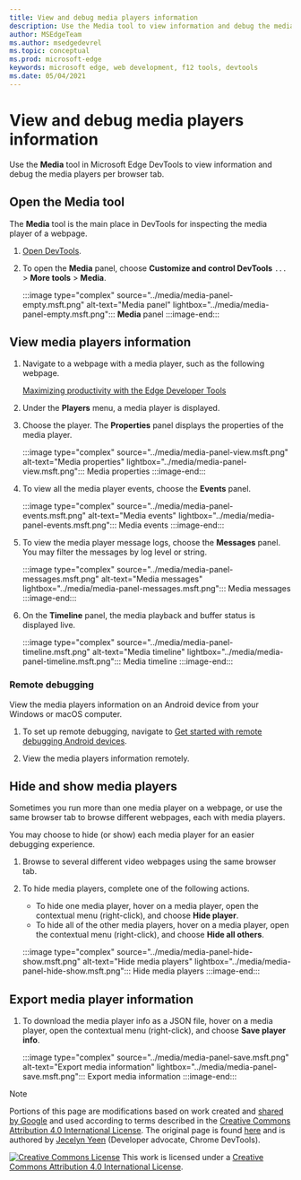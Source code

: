 ```yaml
---
title: View and debug media players information
description: Use the Media tool to view information and debug the media players per browser tab.
author: MSEdgeTeam
ms.author: msedgedevrel
ms.topic: conceptual
ms.prod: microsoft-edge
keywords: microsoft edge, web development, f12 tools, devtools
ms.date: 05/04/2021
---
```

<!-- Copyright Jecelyn Yeen

   Licensed under the Apache License, Version 2.0 (the "License");
   you may not use this file except in compliance with the License.
   You may obtain a copy of the License at

       https://www.apache.org/licenses/LICENSE-2.0

   Unless required by applicable law or agreed to in writing, software
   distributed under the License is distributed on an "AS IS" BASIS,
   WITHOUT WARRANTIES OR CONDITIONS OF ANY KIND, either express or implied.
   See the License for the specific language governing permissions and
   limitations under the License.  -->
# View and debug media players information

Use the **Media** tool in Microsoft Edge DevTools to view information and debug the media players per browser tab.


<!-- ====================================================================== -->
## Open the Media tool

The **Media** tool is the main place in DevTools for inspecting the media player of a webpage.

1.  [Open DevTools](../open/index.md).
1.  To open the **Media** panel, choose **Customize and control DevTools** `...` > **More tools** > **Media**.

    :::image type="complex" source="../media/media-panel-empty.msft.png" alt-text="Media panel" lightbox="../media/media-panel-empty.msft.png":::
       **Media** panel
    :::image-end:::


<!-- ====================================================================== -->
## View media players information

1.  Navigate to a webpage with a media player, such as the following webpage.

    [Maximizing productivity with the Edge Developer Tools](https://www.bing.com/videos/search?view=detail&mid=DE0BA14EC0E0D18C06C8DE0BA14EC0E0D18C06C8)

1.  Under the **Players** menu, a media player is displayed.
1.  Choose the player.  The **Properties** panel displays the properties of the media player.

    :::image type="complex" source="../media/media-panel-view.msft.png" alt-text="Media properties" lightbox="../media/media-panel-view.msft.png":::
       Media properties
    :::image-end:::

1.  To view all the media player events, choose the **Events** panel.

    :::image type="complex" source="../media/media-panel-events.msft.png" alt-text="Media events" lightbox="../media/media-panel-events.msft.png":::
       Media events
    :::image-end:::

1.  To view the media player message logs, choose the **Messages** panel.  You may filter the messages by log level or string.

    :::image type="complex" source="../media/media-panel-messages.msft.png" alt-text="Media messages" lightbox="../media/media-panel-messages.msft.png":::
       Media messages
    :::image-end:::

1.  On the **Timeline** panel, the media playback and buffer status is displayed live.

    :::image type="complex" source="../media/media-panel-timeline.msft.png" alt-text="Media timeline" lightbox="../media/media-panel-timeline.msft.png":::
       Media timeline
    :::image-end:::

### Remote debugging

View the media players information on an Android device from your Windows or macOS computer.

1.  To set up remote debugging, navigate to [Get started with remote debugging Android devices](../remote-debugging/index.md).
1.  View the media players information remotely.

    <!-- TODO: recreate image using an Android device -->
    <!--
    :::image type="complex" source="../media/media-panel-remote-debug.msft.png" alt-text="Remote debugging" lightbox="../media/media-panel-remote-debug.msft.png":::
       Remote debugging
    :::image-end:::
    -->


<!-- ====================================================================== -->
## Hide and show media players

Sometimes you run more than one media player on a webpage, or use the same browser tab to browse different webpages, each with media players.

You may choose to hide (or show) each media player for an easier debugging experience.

1.  Browse to several different video webpages using the same browser tab.
1.  To hide media players, complete one of the following actions.
    *   To hide one media player, hover on a media player, open the contextual menu (right-click), and choose **Hide player**.
    *   To hide all of the other media players, hover on a media player, open the contextual menu (right-click), and choose **Hide all others**.

    :::image type="complex" source="../media/media-panel-hide-show.msft.png" alt-text="Hide media players" lightbox="../media/media-panel-hide-show.msft.png":::
       Hide media players
    :::image-end:::


<!-- ====================================================================== -->
## Export media player information

1.  To download the media player info as a JSON file, hover on a media player, open the contextual menu (right-click), and choose **Save player info**.

    :::image type="complex" source="../media/media-panel-save.msft.png" alt-text="Export media information" lightbox="../media/media-panel-save.msft.png":::
       Export media information
    :::image-end:::


<!-- ====================================================================== -->
> [!NOTE]
> Portions of this page are modifications based on work created and [shared by Google](https://developers.google.com/terms/site-policies) and used according to terms described in the [Creative Commons Attribution 4.0 International License](https://creativecommons.org/licenses/by/4.0).
> The original page is found [here](https://developers.google.com/web/tools/chrome-devtools/media-panel/index) and is authored by [Jecelyn Yeen](https://developers.google.com/web/resources/contributors#jecelyn-yeen) (Developer advocate, Chrome DevTools).

[![Creative Commons License](https://i.creativecommons.org/l/by/4.0/88x31.png)](https://creativecommons.org/licenses/by/4.0)
This work is licensed under a [Creative Commons Attribution 4.0 International License](https://creativecommons.org/licenses/by/4.0).
